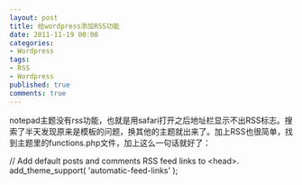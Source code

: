 ```yaml
---
layout: post
title: 给wordpress添加RSS功能
date: 2011-11-19 00:00
categories:
- Wordpress
tags:
- RSS
- Wordpress
published: true
comments: true
---
```

<p><p>notepad主题没有rss功能，也就是用safari打开之后地址栏显示不出RSS标志。搜索了半天发现原来是模板的问题，换其他的主题就出来了。加上RSS也很简单，找到主题里的functions.php文件，加上这么一句话就好了：</p>
<p>// Add default posts and comments RSS feed links to &lt;head&gt;.<br />add_theme_support( 'automatic-feed-links' );</p></p>
